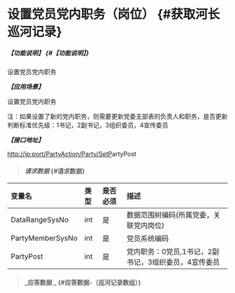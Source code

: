 # 设置党员党内职务（岗位） {#获取河长巡河记录}

##### _【功能说明】_ {#【功能说明】}

设置党员党内职务

_**【应用场景】**_

设置党员党内职务

注：如果设置了新的党内职务，则需要更新党委支部表的负责人和职务，是否更新判断标准优先级：1书记，2副书记，3组织委员，4宣传委员

_**【接口地址】**_

[http://ip:port/PartyAction/Party/SetP](http://ip:port/HMQuery/PatrolRiver/GetPatrolRivers)artyPost

> #### _请求数据_ {#请求数据}

| 变量名 | 类型 | 是否必须 | 描述 |
| :--- | :--- | :--- | :--- |
| DataRangeSysNo | int | 是 | 数据范围树编码\(所属党委，关联党内岗位\) |
| PartyMemberSysNo | int | 是 | 党员系统编码 |
| PartyPost | int | 是 | 党内职务：0党员,1书记，2副书记，3组织委员，4宣传委员 |

> #### _应答数据 _ {#应答数据-（巡河记录数组）}



